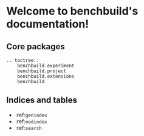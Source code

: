 # Welcome to benchbuild's documentation!

## Core packages
```eval_rst
.. toctree::
    benchbuild.experiment
    benchbuild.project
    benchbuild.extensions
    benchbuild
```

## Indices and tables

* :ref:`genindex`
* :ref:`modindex`
* :ref:`search`
